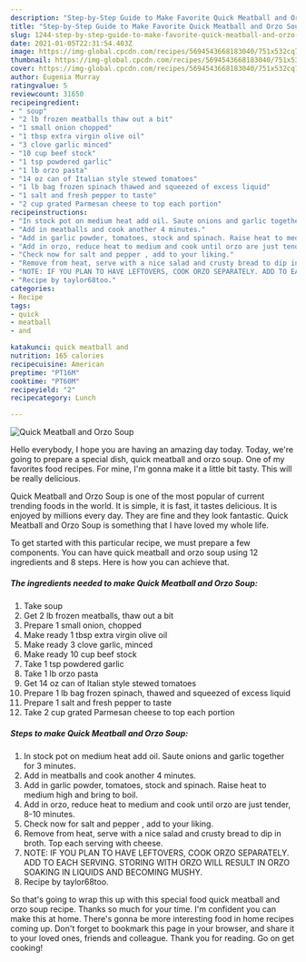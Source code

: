 ```yaml
---
description: "Step-by-Step Guide to Make Favorite Quick Meatball and Orzo Soup"
title: "Step-by-Step Guide to Make Favorite Quick Meatball and Orzo Soup"
slug: 1244-step-by-step-guide-to-make-favorite-quick-meatball-and-orzo-soup
date: 2021-01-05T22:31:54.403Z
image: https://img-global.cpcdn.com/recipes/5694543668183040/751x532cq70/quick-meatball-and-orzo-soup-recipe-main-photo.jpg
thumbnail: https://img-global.cpcdn.com/recipes/5694543668183040/751x532cq70/quick-meatball-and-orzo-soup-recipe-main-photo.jpg
cover: https://img-global.cpcdn.com/recipes/5694543668183040/751x532cq70/quick-meatball-and-orzo-soup-recipe-main-photo.jpg
author: Eugenia Murray
ratingvalue: 5
reviewcount: 31650
recipeingredient:
- " soup"
- "2 lb frozen meatballs thaw out a bit"
- "1 small onion chopped"
- "1 tbsp extra virgin olive oil"
- "3 clove garlic minced"
- "10 cup beef stock"
- "1 tsp powdered garlic"
- "1 lb orzo pasta"
- "14 oz can of Italian style stewed tomatoes"
- "1 lb bag frozen spinach thawed and squeezed of excess liquid"
- "1 salt and fresh pepper to taste"
- "2 cup grated Parmesan cheese to top each portion"
recipeinstructions:
- "In stock pot on medium heat add oil. Saute onions and garlic together for 3 minutes."
- "Add in meatballs and cook another 4 minutes."
- "Add in garlic powder, tomatoes, stock and spinach. Raise heat to medium high and bring to boil."
- "Add in orzo, reduce heat to medium and cook until orzo are just tender, 8-10 minutes."
- "Check now for salt and pepper , add to your liking."
- "Remove from heat, serve with a nice salad and crusty bread to dip in broth. Top each serving with cheese."
- "NOTE: IF YOU PLAN TO HAVE LEFTOVERS, COOK ORZO SEPARATELY. ADD TO EACH SERVING. STORING WITH ORZO WILL RESULT IN ORZO SOAKING IN LIQUIDS AND BECOMING MUSHY."
- "Recipe by taylor68too."
categories:
- Recipe
tags:
- quick
- meatball
- and

katakunci: quick meatball and 
nutrition: 165 calories
recipecuisine: American
preptime: "PT16M"
cooktime: "PT60M"
recipeyield: "2"
recipecategory: Lunch

---
```



![Quick Meatball and Orzo Soup](https://img-global.cpcdn.com/recipes/5694543668183040/751x532cq70/quick-meatball-and-orzo-soup-recipe-main-photo.jpg)

Hello everybody, I hope you are having an amazing day today. Today, we're going to prepare a special dish, quick meatball and orzo soup. One of my favorites food recipes. For mine, I'm gonna make it a little bit tasty. This will be really delicious.

Quick Meatball and Orzo Soup is one of the most popular of current trending foods in the world. It is simple, it is fast, it tastes delicious. It is enjoyed by millions every day. They are fine and they look fantastic. Quick Meatball and Orzo Soup is something that I have loved my whole life.




To get started with this particular recipe, we must prepare a few components. You can have quick meatball and orzo soup using 12 ingredients and 8 steps. Here is how you can achieve that.

<!--inarticleads1-->

##### The ingredients needed to make Quick Meatball and Orzo Soup:

1. Take  soup
1. Get 2 lb frozen meatballs, thaw out a bit
1. Prepare 1 small onion, chopped
1. Make ready 1 tbsp extra virgin olive oil
1. Make ready 3 clove garlic, minced
1. Make ready 10 cup beef stock
1. Take 1 tsp powdered garlic
1. Take 1 lb orzo pasta
1. Get 14 oz can of Italian style stewed tomatoes
1. Prepare 1 lb bag frozen spinach, thawed and squeezed of excess liquid
1. Prepare 1 salt and fresh pepper to taste
1. Take 2 cup grated Parmesan cheese to top each portion




<!--inarticleads2-->

##### Steps to make Quick Meatball and Orzo Soup:

1. In stock pot on medium heat add oil. Saute onions and garlic together for 3 minutes.
1. Add in meatballs and cook another 4 minutes.
1. Add in garlic powder, tomatoes, stock and spinach. Raise heat to medium high and bring to boil.
1. Add in orzo, reduce heat to medium and cook until orzo are just tender, 8-10 minutes.
1. Check now for salt and pepper , add to your liking.
1. Remove from heat, serve with a nice salad and crusty bread to dip in broth. Top each serving with cheese.
1. NOTE: IF YOU PLAN TO HAVE LEFTOVERS, COOK ORZO SEPARATELY. ADD TO EACH SERVING. STORING WITH ORZO WILL RESULT IN ORZO SOAKING IN LIQUIDS AND BECOMING MUSHY.
1. Recipe by taylor68too.




So that's going to wrap this up with this special food quick meatball and orzo soup recipe. Thanks so much for your time. I'm confident you can make this at home. There's gonna be more interesting food in home recipes coming up. Don't forget to bookmark this page in your browser, and share it to your loved ones, friends and colleague. Thank you for reading. Go on get cooking!
